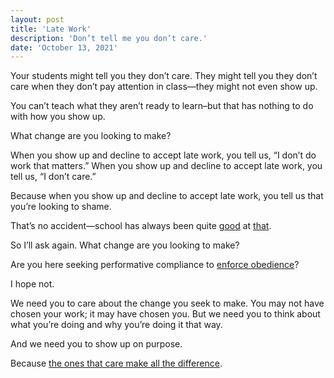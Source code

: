 ```yaml
---
layout: post
title: 'Late Work'
description: 'Don’t tell me you don’t care.'
date: 'October 13, 2021'
---
```


Your students might tell you they don’t care. They might tell you they don’t care when they don’t pay attention in class—they might not even show up.

You can’t teach what they aren’t ready to learn–but that has nothing to do with how you show up.

What change are you looking to make?

When you show up and decline to accept late work, you tell us, “I don’t do work that matters.” When you show up and decline to accept late work, you tell us, “I don’t care.”

Because when you show up and decline to accept late work, you tell us that you’re looking to shame. 

That’s no accident—school has always been quite [good](https://en.wikipedia.org/wiki/School_corporal_punishment_in_the_United_States) at [that](https://doi.org/10.1002/J.2379-3988.2016.TB00086.X).

So I’ll ask again. What change are you looking to make?

Are you here seeking performative compliance to [enforce obedience](https://lukasmurdock.com/learning-integrity/)?

I hope not.

We need you to care about the change you seek to make. You may not have chosen your work; it may have chosen you. But we need you to think about what you’re doing and why you’re doing it that way.

And we need you to show up on purpose.

Because [the ones that care make all the difference](https://doi.org/10.1007/s10755-020-09522-w).